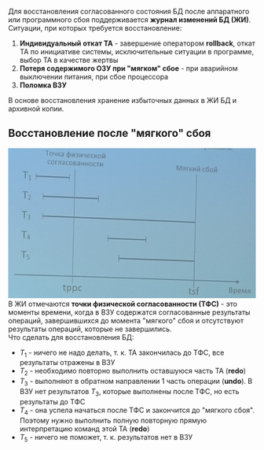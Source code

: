 Для восстановления согласованного состояния БД после аппаратного или программного сбоя поддерживается **журнал изменений БД (ЖИ)**.  
Ситуации, при которых требуется восстановление:
1. **Индивидуальный откат ТА** - завершение оператором **rollback**, откат ТА по инициативе системы, исключительные ситуации в программе, выбор ТА в качестве жертвы
2. **Потеря содержимого ОЗУ при "мягком" сбое** - при аварийном выключении питания, при сбое процессора
3. **Поломка ВЗУ**
  
В основе восстановления хранение избыточных данных в ЖИ БД и архивной копии.
## Восстановление после "мягкого" сбоя
![Возможные сценарии выполнения транзакций при мягком сбое](../Pictures/09_01.%20Возможные%20сценарии%20выполнения%20транзакций%20при%20мягком%20сбое.png)  
В ЖИ отмечаются **точки физической согласованности (ТФС)** - это моменты времени, когда в ВЗУ содержатся согласованные результаты операций, завершившихся до момента "мягкого" сбоя и отсутствуют результаты операций, которые не завершились.  
Что сделать для восстановления БД:
- $T_1$ - ничего не надо делать, т. к. ТА закончилась до ТФС, все результаты отражены в ВЗУ
- $T_2$ - необходимо повторно выполнить оставшуюся часть ТА (**redo**)
- $T_3$ - выполняют в обратном направлении 1 часть операции (**undo**). В ВЗУ нет результатов $T_3$, которые выполнены после ТФС, но есть результаты до ТФС
- $T_4$ - она успела начаться после ТФС и закончится до "мягкого сбоя". Поэтому нужно выполнить полную повторную прямую интерпретацию команд этой ТА (**redo**)
- $T_5$ - ничего не поможет, т. к. результатов нет в ВЗУ
  
